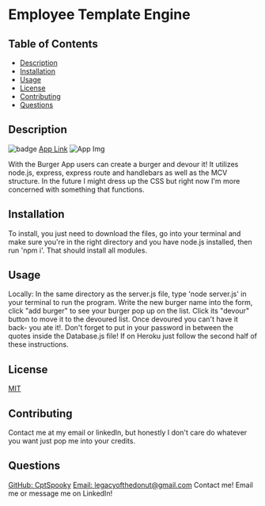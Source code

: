 # Employee Template Engine

## Table of Contents
- [Description](#Description)
- [Installation](#Installation)
- [Usage](#Usage)
- [License](#License)
- [Contributing](#Contributing)
- [Questions](#Questions)

## Description
![badge](https://img.shields.io/badge/License-MIT-yellow.svg)
[App Link](https://desolate-fjord-48868.herokuapp.com/)
![App Img](https://user-images.githubusercontent.com/66426144/94343247-db97b380-ffe4-11ea-82e4-fadaf9d31ad7.png)

With the Burger App users can create a burger and devour it! It utilizes node.js, express, express route and handlebars as well as the MCV structure. In the future I might dress up the CSS but right now I'm more concerned with something that functions.

## Installation
To install, you just need to download the files, go into your terminal and make sure you're in the right directory and you have node.js installed, then run 'npm i'. That should install all modules.

## Usage
Locally: In the same directory as the server.js file, type 'node server.js' in your terminal to run the program. Write the new burger name into the form, click "add burger" to see your burger pop up on the list. Click its "devour" button to move it to the devoured list. Once devoured you can't have it back- you ate it!. Don't forget to put in your password in between the quotes inside the Database.js file! If on Heroku just follow the second half of these instructions.

## License
[MIT](https://opensource.org/licenses/MIT)

## Contributing
Contact me at my email or linkedIn, but honestly I don't care do whatever you want just pop me into your credits. 

## Questions
[GitHub: CptSpooky](https://github.com/CptSpooky)
[Email: legacyofthedonut@gmail.com](legacyofthedonut@gmail.com)
Contact me! Email me or message me on LinkedIn!
